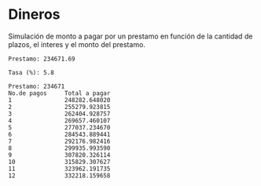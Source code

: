 # Dineros

Simulación de monto a pagar por un prestamo en función de la cantidad de plazos, el interes y el monto del prestamo.

```
Prestamo: 234671.69 
 
Tasa (%): 5.8 
 
Prestamo: 234671
No.de pagos     Total a pagar
1               248282.648020
2               255279.923815
3               262404.928757
4               269657.460107
5               277037.234670
6               284543.889441
7               292176.982416
8               299935.993590
9               307820.326114
10              315829.307627
11              323962.191735
12              332218.159658
```